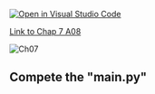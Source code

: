 [![Open in Visual Studio Code](https://classroom.github.com/assets/open-in-vscode-c66648af7eb3fe8bc4f294546bfd86ef473780cde1dea487d3c4ff354943c9ae.svg)](https://classroom.github.com/online_ide?assignment_repo_id=9471810&assignment_repo_type=AssignmentRepo)

[Link to Chap 7 A08](https://docs.google.com/presentation/d/16Lg15We_18LVyquswkjr61CDRxR3O9uaTISKX7v8thc/edit#slide=id.g15f81e1de2f_0_26)

![Ch07](https://nimbus-screenshots.s3.amazonaws.com/s/ad46d415ae8debad90bf1efc9d1f86a3.png)

## Compete the "main.py"


